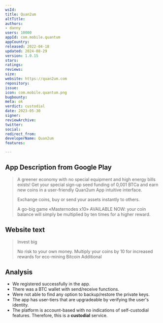 ```yaml
---
wsId: 
title: Quan2um
altTitle: 
authors:
- danny
users: 10000
appId: com.mobile.quantum
appCountry: 
released: 2022-04-18
updated: 2024-08-29
version: 1.0.15
stars: 
ratings: 
reviews: 
size: 
website: https://quan2um.com
repository: 
issue: 
icon: com.mobile.quantum.png
bugbounty: 
meta: ok
verdict: custodial
date: 2023-05-30
signer: 
reviewArchive: 
twitter: 
social: 
redirect_from: 
developerName: Quan2um
features: 

---
```


## App Description from Google Play 

> A greener economy with no special equipment and high energy bills exists! Get your special sign-up seed funding of 0,001 BTCa and earn new coins in a user-friendly Quan2um App intuitive interface.
>
> Exchange coins, buy or send your assets instantly to others.
> 
> A go-big game «Masternodes х10» AVAILABLE NOW: your coin balance will simply be multiplied by ten times for a higher reward.

## Website text

> Invest big
>
> No risk to your own money. Multiply your coins by 10 for increased rewards for eco-mining Bitcoin Additional

## Analysis

- We registered successfully in the app. 
- There was a BTC wallet with send/receive functions. 
- Were not able to find any option to backup/restore the private keys.
- The app has user-tiers that are upgradeable by verifying the user's identity. 
- The platform is account-based with no indications of self-custodial features. Therefore, this is a **custodial** service.

